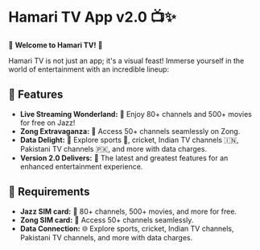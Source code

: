 # Hamari TV App v2.0 📺✨

🌟 **Welcome to Hamari TV!** 🌟

Hamari TV is not just an app; it's a visual feast! Immerse yourself in the world of entertainment with an incredible lineup:

## 🚀 Features

- **Live Streaming Wonderland:** 🎉 Enjoy 80+ channels and 500+ movies for free on Jazz!
- **Zong Extravaganza:** 🚀 Access 50+ channels seamlessly on Zong.
- **Data Delight:** 📱 Explore sports 🏏, cricket, Indian TV channels 🇮🇳, Pakistani TV channels 🇵🇰, and more with data charges.
- **Version 2.0 Delivers:** 🌈 The latest and greatest features for an enhanced entertainment experience.


## 🎯 Requirements

- **Jazz SIM card:** 📡 80+ channels, 500+ movies, and more for free.
- **Zong SIM card:** 📶 Access 50+ channels seamlessly.
- **Data Connection:** 🌐 Explore sports, cricket, Indian TV channels, Pakistani TV channels, and more with data charges.
